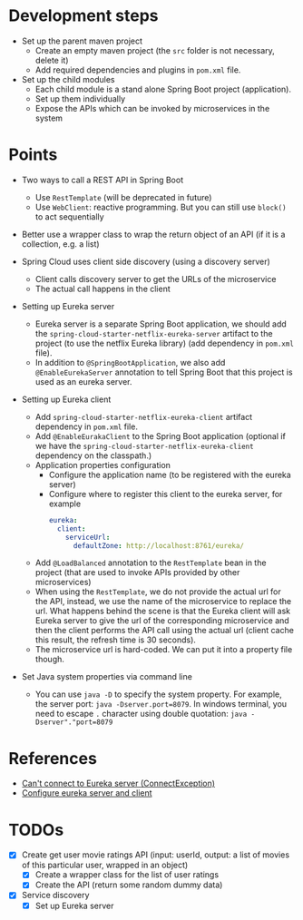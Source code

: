 # Development steps
- Set up the parent maven project
  - Create an empty maven project (the `src` folder is not necessary, delete it)
  - Add required dependencies and plugins in `pom.xml` file.
- Set up the child modules
  - Each child module is a stand alone Spring Boot project (application).
  - Set up them individually
  - Expose the APIs which can be invoked by microservices in the system

# Points
- Two ways to call a REST API in Spring Boot
  - Use `RestTemplate` (will be deprecated in future)
  - Use `WebClient`: reactive programming. But you can still use `block()` to act sequentially
- Better use a wrapper class to wrap the return object of an API (if it is a collection, e.g. a list)
- Spring Cloud uses client side discovery (using a discovery server)
  - Client calls discovery server to get the URLs of the microservice
  - The actual call happens in the client
- Setting up Eureka server
  - Eureka server is a separate Spring Boot application, we should add the `spring-cloud-starter-netflix-eureka-server` artifact to the project (to use the netflix Eureka library) (add dependency in `pom.xml` file).
  - In addition to `@SpringBootApplication`, we also add `@EnableEurekaServer` annotation to tell Spring Boot that this project is used as an eureka server.
- Setting up Eureka client
  - Add `spring-cloud-starter-netflix-eureka-client` artifact dependency in `pom.xml` file.
  - Add `@EnableEurakaClient` to the Spring Boot application (optional if we have the `spring-cloud-starter-netflix-eureka-client` dependency on the classpath.)
  - Application properties configuration
    - Configure the application name (to be registered with the eureka server)
    - Configure where to register this client to the eureka server, for example
      ```yml
      eureka:
        client:
          serviceUrl:
            defaultZone: http://localhost:8761/eureka/
      ```
  - Add `@LoadBalanced` annotation to the `RestTemplate` bean in the project (that are used to invoke APIs provided by other microservices)
  - When using the `RestTemplate`, we do not provide the actual url for the API, instead, we use the name of the microservice to replace the url. What happens behind the scene is that the Eureka client will ask Eureka server to give the url of the corresponding microservice and then the client performs the API call using the actual url (client cache this result, the refresh time is 30 seconds).
  - The microservice url is hard-coded. We can put it into a property file though.


- Set Java system properties via command line
  - You can use `java -D` to specify the system property. For example, the server port: `java -Dserver.port=8079`. In windows terminal, you need to escape `.` character using double quotation: `java -Dserver"."port=8079`
# References
- [Can't connect to Eureka server (ConnectException)](https://stackoverflow.com/questions/56114871/cannot-connect-to-eureka-server-exception-java-net-connectexception-connectio)
- [Configure eureka server and client](https://stackoverflow.com/questions/45615866/changing-default-port-of-eureka-server-using-spring-cloud)

# TODOs
- [x] Create get user movie ratings API (input: userId, output: a list of movies of this particular user, wrapped in an object)
  - [x] Create a wrapper class for the list of user ratings
  - [x] Create the API (return some random dummy data)
- [x] Service discovery
  - [x] Set up Eureka server
